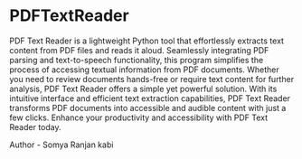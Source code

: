 # PDFTextReader
PDF Text Reader is a lightweight Python tool that effortlessly extracts text content from PDF files and reads it aloud.
Seamlessly integrating PDF parsing and text-to-speech functionality, this program simplifies the process of accessing textual information from PDF documents.
Whether you need to review documents hands-free or require text content for further analysis, PDF Text Reader offers a simple yet powerful solution. 
With its intuitive interface and efficient text extraction capabilities, PDF Text Reader transforms PDF documents into accessible and audible content with just a few clicks. 
Enhance your productivity and accessibility with PDF Text Reader today.

Author - Somya Ranjan kabi
